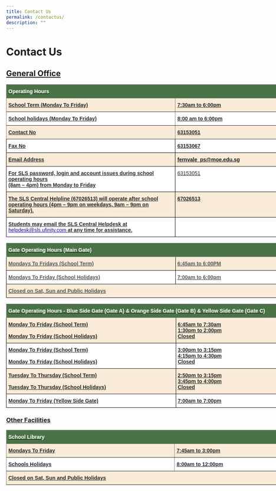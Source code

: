 ```yaml
---
title: Contact Us
permalink: /contactus/
description: ""
---
```

# Contact Us

## <u>General Office<u>

<style type="text/css">
.tg  {border-collapse:collapse;border-spacing:0;}
.tg td{border-color:black;border-style:solid;border-width:1px;font-family:Arial, sans-serif;font-size:14px;
  overflow:hidden;padding:10px 5px;word-break:normal;}
.tg th{border-color:black;border-style:solid;border-width:1px;font-family:Arial, sans-serif;font-size:14px;
  font-weight:normal;overflow:hidden;padding:10px 5px;word-break:normal;}
.tg .tg-93om{background-color:#F9EBD7;color:#21088A;font-weight:bold;text-align:left;text-decoration:underline;vertical-align:top}
.tg .tg-3srz{background-color:#4A7247;border-color:inherit;color:#FFF;font-weight:bold;text-align:left;vertical-align:top}
.tg .tg-7zkw{background-color:#FFF;color:#282828;text-align:left;vertical-align:top}
.tg .tg-fr2s{background-color:#FFF;border-color:inherit;color:#282828;font-weight:bold;text-align:left;vertical-align:top}
.tg .tg-6e5h{background-color:#F9EBD7;border-color:inherit;color:#282828;font-weight:bold;text-align:left;vertical-align:top}
.tg .tg-hr73{background-color:#FFF;color:#282828;font-weight:bold;text-align:left;vertical-align:top}
.tg .tg-3q3a{background-color:#F9EBD7;color:#282828;font-weight:bold;text-align:left;vertical-align:top}
</style>
<table class="tg" style="undefined;table-layout: fixed; width: 912px">
<colgroup>
<col style="width: 459px">
<col style="width: 453px">
</colgroup>
<thead>
  <tr>
    <th class="tg-3srz" colspan="2">Operating Hours </th>
  </tr>
</thead>
<tbody>
  <tr>
    <td class="tg-6e5h">School Term (Monday To Friday) </td>
    <td class="tg-6e5h">7:30am to 6:00pm</td>
  </tr>
  <tr>
    <td class="tg-fr2s">School holidays (Monday To Friday)</td>
    <td class="tg-fr2s">8:00 am to 6:00pm</td>
  </tr>
  <tr>
    <td class="tg-6e5h">Contact No</td>
    <td class="tg-6e5h">63153051</td>
  </tr>
  <tr>
    <td class="tg-hr73">Fax No</td>
    <td class="tg-hr73">63153067</td>
  </tr>
  <tr>
    <td class="tg-3q3a">Email Address</td>
    <td class="tg-93om"><a href="mailto:fernvale_ps@moe.edu.sg">fernvale_ps@moe.edu.sg</a></td>
  </tr>
  <tr>
    <td class="tg-hr73">For SLS password, login and account issues during school operating hours<br>(8am – 4pm) from Monday to Friday</td>
    <td class="tg-7zkw"><span style="font-weight:normal"> </span>63153051</td>
  </tr>
  <tr>
    <td class="tg-3q3a">The SLS Central Helpline (67026513) will operate after school operating hours (4pm – 9pm on weekdays, 9am – 9pm on Saturday).  </td>
    <td class="tg-3q3a"> 67026513</td>
  </tr>
  <tr>
    <td class="tg-hr73">Students may email the SLS Central Helpdesk at <a href="mailto:helpdesk@sls.ufinity.com"><span style="font-weight:500;text-decoration:underline;color:#21088A">helpdesk@sls.ufinity.com</span></a> at any time for assistance.</td>
    <td class="tg-hr73"> </td>
  </tr>
</tbody>
</table>



<style type="text/css">
.tg  {border-collapse:collapse;border-spacing:0;}
.tg td{border-color:black;border-style:solid;border-width:1px;font-family:Arial, sans-serif;font-size:14px;
  overflow:hidden;padding:10px 5px;word-break:normal;}
.tg th{border-color:black;border-style:solid;border-width:1px;font-family:Arial, sans-serif;font-size:14px;
  font-weight:normal;overflow:hidden;padding:10px 5px;word-break:normal;}
.tg .tg-6odz{background-color:#F9EBD7;color:#575756;font-weight:bold;text-align:left;vertical-align:top}
.tg .tg-3srz{background-color:#4A7247;border-color:inherit;color:#FFF;font-weight:bold;text-align:left;vertical-align:top}
.tg .tg-sna6{background-color:#FFF;color:#575756;font-weight:bold;text-align:left;vertical-align:top}
</style>
<table class="tg" style="undefined;table-layout: fixed; width: 918px">
<colgroup>
<col style="width: 459px">
<col style="width: 459px">
</colgroup>
<thead>
  <tr>
    <th class="tg-3srz" colspan="2"><span style="font-weight:bold;color:#FFF;background-color:#4A7247">Gate Operating Hours (Main Gate)</span></th>
  </tr>
</thead>
<tbody>
  <tr>
    <td class="tg-6odz"><span style="font-weight:bold;color:#575756;background-color:#F9EBD7">Mondays To Fridays (School Term)</span></td>
    <td class="tg-6odz"><span style="font-weight:bold;color:#575756;background-color:#F9EBD7">6:45am to 6:00PM</span></td>
  </tr>
  <tr>
    <td class="tg-sna6"><span style="font-weight:bold;color:#575756;background-color:#FFF">Mondays To Friday (School Holidays)</span></td>
    <td class="tg-sna6"><span style="font-weight:bold;color:#575756;background-color:#FFF">7:00am to 6:00pm</span></td>
  </tr>
  <tr>
    <td class="tg-6odz" colspan="2"><span style="font-weight:bold;color:#575756;background-color:#F9EBD7">Closed on Sat, Sun and Public Holidays</span></td>
  </tr>
</tbody>
</table>

<style type="text/css">
.tg  {border-collapse:collapse;border-spacing:0;}
.tg td{border-color:black;border-style:solid;border-width:1px;font-family:Arial, sans-serif;font-size:14px;
  overflow:hidden;padding:10px 5px;word-break:normal;}
.tg th{border-color:black;border-style:solid;border-width:1px;font-family:Arial, sans-serif;font-size:14px;
  font-weight:normal;overflow:hidden;padding:10px 5px;word-break:normal;}
.tg .tg-xx3l{background-color:#4A7247;border-color:inherit;color:#FFF;font-weight:bold;text-align:left;vertical-align:middle}
.tg .tg-3q3a{background-color:#F9EBD7;color:#282828;font-weight:bold;text-align:left;vertical-align:top}
.tg .tg-hr73{background-color:#FFF;color:#282828;font-weight:bold;text-align:left;vertical-align:top}
</style>
<table class="tg" style="undefined;table-layout: fixed; width: 920px">
<colgroup>
<col style="width: 460px">
<col style="width: 460px">
</colgroup>
<thead>
  <tr>
    <th class="tg-xx3l" colspan="2"><span style="font-weight:bold;color:#FFF;background-color:#4A7247">Gate Operating Hours - Blue Side Gate (Gate A) &amp; Orange Side Gate (Gate B) &amp; Yellow Side Gate (Gate C)</span></th>
  </tr>
</thead>
<tbody>
  <tr>
    <td class="tg-3q3a">Monday To Friday (School Term)<br><br>Monday To Friday (School Holidays)</td>
    <td class="tg-3q3a">6:45am to 7:30am<br>1:30pm to 2:00pm<br> Closed</td>
  </tr>
  <tr>
    <td class="tg-hr73">Monday To Friday (School Term)<br><br>Monday To Friday (School Holidays)</td>
    <td class="tg-hr73">3:00pm to 3:15pm<br>4:15pm to 4:30pm<br>Closed</td>
  </tr>
  <tr>
    <td class="tg-3q3a">Tuesday To Thursday (School Term)<br><br>Tuesday To Thursday (School Holidays)</td>
    <td class="tg-3q3a">2:50pm to 3:15pm<br>3:45pm to 4:00pm<br>Closed</td>
  </tr>
  <tr>
    <td class="tg-hr73">Monday To Friday (Yellow Side Gate)</td>
    <td class="tg-hr73">7:00am to 7:00pm</td>
  </tr>
</tbody>
</table>

### Other Facilities

<style type="text/css">
.tg  {border-collapse:collapse;border-spacing:0;}
.tg td{border-color:black;border-style:solid;border-width:1px;font-family:Arial, sans-serif;font-size:14px;
  overflow:hidden;padding:10px 5px;word-break:normal;}
.tg th{border-color:black;border-style:solid;border-width:1px;font-family:Arial, sans-serif;font-size:14px;
  font-weight:normal;overflow:hidden;padding:10px 5px;word-break:normal;}
.tg .tg-3srz{background-color:#4A7247;border-color:inherit;color:#FFF;font-weight:bold;text-align:left;vertical-align:top}
.tg .tg-fr2s{background-color:#FFF;border-color:inherit;color:#282828;font-weight:bold;text-align:left;vertical-align:top}
.tg .tg-6e5h{background-color:#F9EBD7;border-color:inherit;color:#282828;font-weight:bold;text-align:left;vertical-align:top}
</style>
<table class="tg" style="undefined;table-layout: fixed; width: 908px">
<colgroup>
<col style="width: 457px">
<col style="width: 451px">
</colgroup>
<thead>
  <tr>
    <th class="tg-3srz" colspan="2"><span style="font-weight:bold;color:#FFF;background-color:#4A7247">School Library</span></th>
  </tr>
</thead>
<tbody>
  <tr>
    <td class="tg-6e5h"><span style="font-weight:bold;color:#282828;background-color:#F9EBD7">Mondays To Friday</span></td>
    <td class="tg-6e5h"><span style="font-weight:bold;color:#282828;background-color:#F9EBD7">7:45am to 3:00pm</span></td>
  </tr>
  <tr>
    <td class="tg-fr2s"><span style="font-weight:bold;color:#282828;background-color:#FFF">Schools Holidays</span></td>
    <td class="tg-fr2s"><span style="font-weight:bold;color:#282828;background-color:#FFF">8:00am to 12:00pm</span></td>
  </tr>
  <tr>
    <td class="tg-6e5h" colspan="2"><span style="font-weight:bold;color:#282828;background-color:#F9EBD7">Closed on Sat, Sun and Public Holidays</span></td>
  </tr>
</tbody>
</table></u></u>